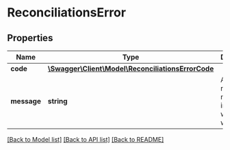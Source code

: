 # ReconciliationsError

## Properties
Name | Type | Description | Notes
------------ | ------------- | ------------- | -------------
**code** | [**\Swagger\Client\Model\ReconciliationsErrorCode**](ReconciliationsErrorCode.md) |  | [optional] 
**message** | **string** | A human readable message indicating what went wrong. | [optional] 

[[Back to Model list]](../../README.md#documentation-for-models) [[Back to API list]](../../README.md#documentation-for-api-endpoints) [[Back to README]](../../README.md)

